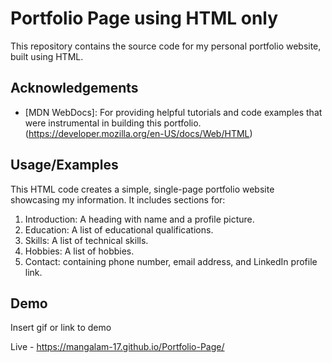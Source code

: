 
# Portfolio Page using HTML only

This repository contains the source code for my personal portfolio website, built using HTML.


## Acknowledgements

* [MDN WebDocs]: For providing helpful tutorials and code examples that were instrumental in building this portfolio.  (https://developer.mozilla.org/en-US/docs/Web/HTML)

## Usage/Examples

This HTML code creates a simple, single-page portfolio website showcasing my information.  It includes sections for:

1. Introduction: A heading with name and a profile picture.
2. Education: A list of educational qualifications.
3. Skills: A list of technical skills.
4. Hobbies: A list of hobbies.
5. Contact: containing phone number, email address, and LinkedIn profile link.


## Demo

Insert gif or link to demo

Live - https://mangalam-17.github.io/Portfolio-Page/